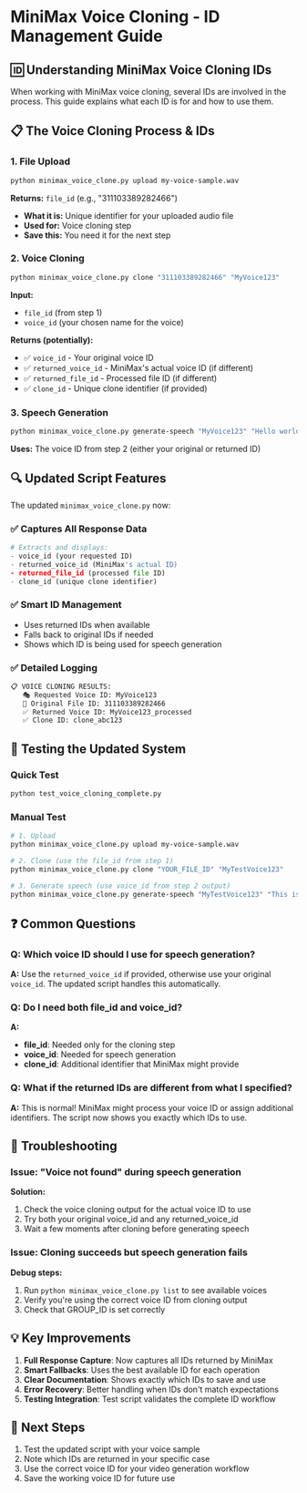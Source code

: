 # MiniMax Voice Cloning - ID Management Guide

## 🆔 Understanding MiniMax Voice Cloning IDs

When working with MiniMax voice cloning, several IDs are involved in the process. This guide explains what each ID is for and how to use them.

## 📋 The Voice Cloning Process & IDs

### 1. File Upload
```bash
python minimax_voice_clone.py upload my-voice-sample.wav
```
**Returns:** `file_id` (e.g., "311103389282466")
- **What it is:** Unique identifier for your uploaded audio file
- **Used for:** Voice cloning step
- **Save this:** You need it for the next step

### 2. Voice Cloning
```bash
python minimax_voice_clone.py clone "311103389282466" "MyVoice123"
```
**Input:** 
- `file_id` (from step 1)
- `voice_id` (your chosen name for the voice)

**Returns (potentially):**
- ✅ `voice_id` - Your original voice ID
- ✅ `returned_voice_id` - MiniMax's actual voice ID (if different)
- ✅ `returned_file_id` - Processed file ID (if different)
- ✅ `clone_id` - Unique clone identifier (if provided)

### 3. Speech Generation
```bash
python minimax_voice_clone.py generate-speech "MyVoice123" "Hello world"
```
**Uses:** The voice ID from step 2 (either your original or returned ID)

## 🔍 Updated Script Features

The updated `minimax_voice_clone.py` now:

### ✅ Captures All Response Data
```python
# Extracts and displays:
- voice_id (your requested ID)
- returned_voice_id (MiniMax's actual ID) 
- returned_file_id (processed file ID)
- clone_id (unique clone identifier)
```

### ✅ Smart ID Management
- Uses returned IDs when available
- Falls back to original IDs if needed
- Shows which ID is being used for speech generation

### ✅ Detailed Logging
```bash
📋 VOICE CLONING RESULTS:
   🎭 Requested Voice ID: MyVoice123
   📄 Original File ID: 311103389282466
   ✅ Returned Voice ID: MyVoice123_processed
   ✅ Clone ID: clone_abc123
```

## 🧪 Testing the Updated System

### Quick Test
```bash
python test_voice_cloning_complete.py
```

### Manual Test
```bash
# 1. Upload
python minimax_voice_clone.py upload my-voice-sample.wav

# 2. Clone (use the file_id from step 1)
python minimax_voice_clone.py clone "YOUR_FILE_ID" "MyTestVoice123"

# 3. Generate speech (use voice_id from step 2 output)
python minimax_voice_clone.py generate-speech "MyTestVoice123" "This is a test"
```

## ❓ Common Questions

### Q: Which voice ID should I use for speech generation?
**A:** Use the `returned_voice_id` if provided, otherwise use your original `voice_id`. The updated script handles this automatically.

### Q: Do I need both file_id and voice_id?
**A:** 
- **file_id**: Needed only for the cloning step
- **voice_id**: Needed for speech generation
- **clone_id**: Additional identifier that MiniMax might provide

### Q: What if the returned IDs are different from what I specified?
**A:** This is normal! MiniMax might process your voice ID or assign additional identifiers. The script now shows you exactly which IDs to use.

## 🔧 Troubleshooting

### Issue: "Voice not found" during speech generation
**Solution:** 
1. Check the voice cloning output for the actual voice ID to use
2. Try both your original voice_id and any returned_voice_id
3. Wait a few moments after cloning before generating speech

### Issue: Cloning succeeds but speech generation fails
**Debug steps:**
1. Run `python minimax_voice_clone.py list` to see available voices
2. Verify you're using the correct voice ID from cloning output
3. Check that GROUP_ID is set correctly

## 💡 Key Improvements

1. **Full Response Capture**: Now captures all IDs returned by MiniMax
2. **Smart Fallbacks**: Uses the best available ID for each operation
3. **Clear Documentation**: Shows exactly which IDs to save and use
4. **Error Recovery**: Better handling when IDs don't match expectations
5. **Testing Integration**: Test script validates the complete ID workflow

## 🎯 Next Steps

1. Test the updated script with your voice sample
2. Note which IDs are returned in your specific case
3. Use the correct voice ID for your video generation workflow
4. Save the working voice ID for future use